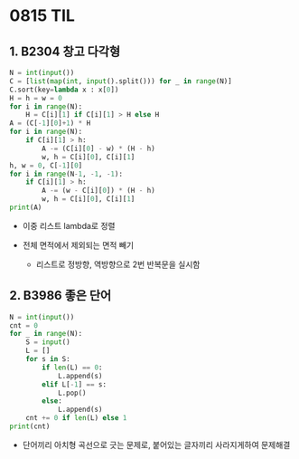 # 0815 TIL

## 1. B2304 창고 다각형

```python
N = int(input())
C = [list(map(int, input().split())) for _ in range(N)]
C.sort(key=lambda x : x[0])
H = h = w = 0
for i in range(N):
    H = C[i][1] if C[i][1] > H else H
A = (C[-1][0]+1) * H
for i in range(N):
    if C[i][1] > h:
        A -= (C[i][0] - w) * (H - h)
        w, h = C[i][0], C[i][1]
h, w = 0, C[-1][0]
for i in range(N-1, -1, -1):
    if C[i][1] > h:
        A -= (w - C[i][0]) * (H - h)
        w, h = C[i][0], C[i][1]
print(A)
```

- 이중 리스트 lambda로 정렬

- 전체 면적에서 제외되는 면적 빼기
  
  - 리스트로 정방향, 역방향으로 2번 반복문을 실시함

## 2. B3986 좋은 단어

```python
N = int(input())
cnt = 0
for _ in range(N):
    S = input()
    L = []
    for s in S:
        if len(L) == 0:
            L.append(s)
        elif L[-1] == s:
            L.pop()
        else:
            L.append(s)
    cnt += 0 if len(L) else 1
print(cnt)
```

- 단어끼리 아치형 곡선으로 긋는 문제로, 붙어있는 글자끼리 사라지게하여 문제해결


